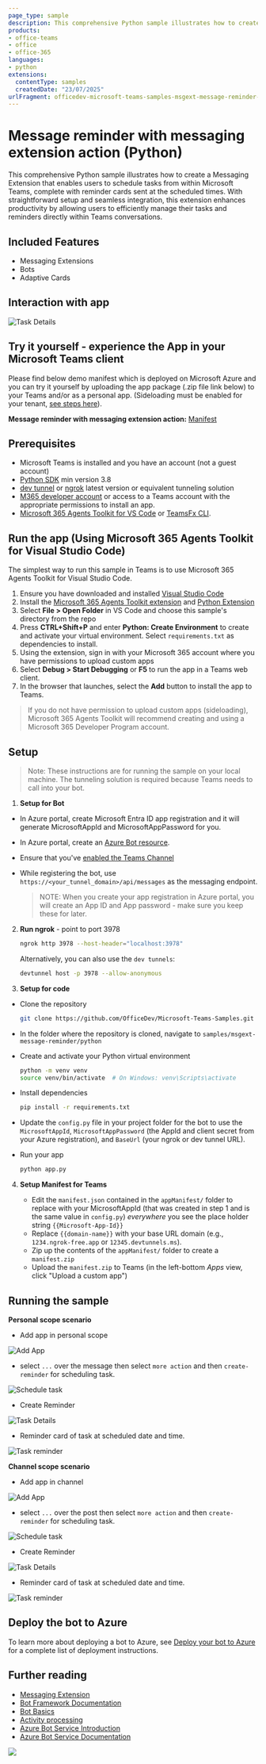 ```yaml
---
page_type: sample
description: This comprehensive Python sample illustrates how to create a Messaging Extension that enables users to schedule tasks from within Microsoft Teams, complete with reminder cards sent at the scheduled times.
products:
- office-teams
- office
- office-365
languages:
- python
extensions:
  contentType: samples
  createdDate: "23/07/2025"
urlFragment: officedev-microsoft-teams-samples-msgext-message-reminder-python
---
```


# Message reminder with messaging extension action (Python)

This comprehensive Python sample illustrates how to create a Messaging Extension that enables users to schedule tasks from within Microsoft Teams, complete with reminder cards sent at the scheduled times. With straightforward setup and seamless integration, this extension enhances productivity by allowing users to efficiently manage their tasks and reminders directly within Teams conversations.

## Included Features
* Messaging Extensions
* Bots
* Adaptive Cards

## Interaction with app

![Task Details](Images/MsgextMessageReminder.gif)

## Try it yourself - experience the App in your Microsoft Teams client

Please find below demo manifest which is deployed on Microsoft Azure and you can try it yourself by uploading the app package (.zip file link below) to your Teams and/or as a personal app. (Sideloading must be enabled for your tenant, [see steps here](https://docs.microsoft.com/microsoftteams/platform/concepts/build-and-test/prepare-your-o365-tenant#enable-custom-teams-apps-and-turn-on-custom-app-uploading)).

**Message reminder with messaging extension action:** [Manifest](/samples/msgext-message-reminder/python/appManifest/appManifest.local.zip)

## Prerequisites

- Microsoft Teams is installed and you have an account (not a guest account)
- [Python SDK](https://www.python.org/downloads/) min version 3.8
- [dev tunnel](https://learn.microsoft.com/en-us/azure/developer/dev-tunnels/get-started?tabs=windows) or [ngrok](https://ngrok.com/download) latest version or equivalent tunneling solution
- [M365 developer account](https://docs.microsoft.com/microsoftteams/platform/concepts/build-and-test/prepare-your-o365-tenant) or access to a Teams account with the appropriate permissions to install an app.
- [Microsoft 365 Agents Toolkit for VS Code](https://marketplace.visualstudio.com/items?itemName=TeamsDevApp.ms-teams-vscode-extension) or [TeamsFx CLI](https://learn.microsoft.com/microsoftteams/platform/toolkit/teamsfx-cli?pivots=version-one).

## Run the app (Using Microsoft 365 Agents Toolkit for Visual Studio Code)

The simplest way to run this sample in Teams is to use Microsoft 365 Agents Toolkit for Visual Studio Code.

1. Ensure you have downloaded and installed [Visual Studio Code](https://code.visualstudio.com/docs/setup/setup-overview)
2. Install the [Microsoft 365 Agents Toolkit extension](https://marketplace.visualstudio.com/items?itemName=TeamsDevApp.ms-teams-vscode-extension) and [Python Extension](https://marketplace.visualstudio.com/items?itemName=ms-python.python)
3. Select **File > Open Folder** in VS Code and choose this sample's directory from the repo
4. Press **CTRL+Shift+P** and enter **Python: Create Environment** to create and activate your virtual environment. Select `requirements.txt` as dependencies to install.
5. Using the extension, sign in with your Microsoft 365 account where you have permissions to upload custom apps
6. Select **Debug > Start Debugging** or **F5** to run the app in a Teams web client.
7. In the browser that launches, select the **Add** button to install the app to Teams.

> If you do not have permission to upload custom apps (sideloading), Microsoft 365 Agents Toolkit will recommend creating and using a Microsoft 365 Developer Program account.

## Setup

> Note: These instructions are for running the sample on your local machine. The tunneling solution is required because Teams needs to call into your bot.

1) **Setup for Bot**
- In Azure portal, create Microsoft Entra ID app registration and it will generate MicrosoftAppId and MicrosoftAppPassword for you.
- In Azure portal, create an [Azure Bot resource](https://docs.microsoft.com/azure/bot-service/bot-builder-authentication?view=azure-bot-service-4.0&tabs=python).
- Ensure that you've [enabled the Teams Channel](https://docs.microsoft.com/azure/bot-service/channel-connect-teams?view=azure-bot-service-4.0)
- While registering the bot, use `https://<your_tunnel_domain>/api/messages` as the messaging endpoint.

    > NOTE: When you create your app registration in Azure portal, you will create an App ID and App password - make sure you keep these for later.

2) **Run ngrok** - point to port 3978

   ```bash
   ngrok http 3978 --host-header="localhost:3978"
   ```

   Alternatively, you can also use the `dev tunnels`:

   ```bash
   devtunnel host -p 3978 --allow-anonymous
   ```

3) **Setup for code**
- Clone the repository

    ```bash
    git clone https://github.com/OfficeDev/Microsoft-Teams-Samples.git
    ```

- In the folder where the repository is cloned, navigate to `samples/msgext-message-reminder/python`

- Create and activate your Python virtual environment

    ```bash
    python -m venv venv
    source venv/bin/activate  # On Windows: venv\Scripts\activate
    ```

- Install dependencies

    ```bash
    pip install -r requirements.txt
    ```

- Update the `config.py` file in your project folder for the bot to use the `MicrosoftAppId`, `MicrosoftAppPassword` (the AppId and client secret from your Azure registration), and `BaseUrl` (your ngrok or dev tunnel URL).

- Run your app

    ```bash
    python app.py
    ```

4) **Setup Manifest for Teams**

    - Edit the `manifest.json` contained in the `appManifest/` folder to replace with your MicrosoftAppId (that was created in step 1 and is the same value in `config.py`) *everywhere* you see the place holder string `{{Microsoft-App-Id}}`
    - Replace `{{domain-name}}` with your base URL domain (e.g., `1234.ngrok-free.app` or `12345.devtunnels.ms`).
    - Zip up the contents of the `appManifest/` folder to create a `manifest.zip`
    - Upload the `manifest.zip` to Teams (in the left-bottom *Apps* view, click "Upload a custom app")

## Running the sample

**Personal scope scenario**
- Add app in personal scope

![Add App ](Images/1.PersonalChat.png)

- select `...` over the message then select `more action` and then `create-reminder` for scheduling task.

![Schedule task ](Images/2.WelcomeMessage.png)

- Create Reminder

![Task Details ](Images/3.CreateReminder.png)

- Reminder card of task at scheduled date and time.

![Task reminder](Images/4.Reminder.png)

**Channel scope scenario**
- Add app in channel

![Add App ](Images/5.Channel.png)

- select `...` over the post then select `more action` and then `create-reminder` for scheduling task.

![Schedule task ](Images/6.ClickCreateReminder.png)

- Create Reminder

![Task Details ](Images/7.CreateReminder.png)

- Reminder card of task at scheduled date and time.

![Task reminder](Images/8.Remider.png)

## Deploy the bot to Azure

To learn more about deploying a bot to Azure, see [Deploy your bot to Azure](https://aka.ms/azuredeployment) for a complete list of deployment instructions.

## Further reading

- [Messaging Extension](https://learn.microsoft.com/microsoftteams/platform/messaging-extensions/how-to/action-commands/define-action-command)
- [Bot Framework Documentation](https://docs.botframework.com)
- [Bot Basics](https://docs.microsoft.com/azure/bot-service/bot-builder-basics?view=azure-bot-service-4.0)
- [Activity processing](https://docs.microsoft.com/azure/bot-service/bot-builder-concept-activity-processing?view=azure-bot-service-4.0)
- [Azure Bot Service Introduction](https://docs.microsoft.com/azure/bot-service/bot-service-overview-introduction?view=azure-bot-service-4.0)
- [Azure Bot Service Documentation](https://docs.microsoft.com/azure/bot-service/?view=azure-bot-service-4.0)

<img src="https://pnptelemetry.azurewebsites.net/microsoft-teams-samples/samples/msgext-message-reminder-python" />